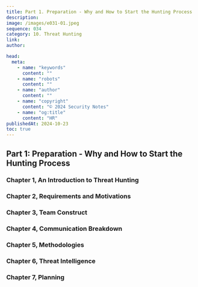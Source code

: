 ```yaml
---
title: Part 1. Preparation - Why and How to Start the Hunting Process
description:
image: /images/e031-01.jpeg
sequence: 034
category: 10. Threat Hunting
link:
author:

head:
  meta:
    - name: "keywords"
      content: ""
    - name: "robots"
      content: ""
    - name: "author"
      content: ""
    - name: "copyright"
      content: "© 2024 Security Notes"
    - name: "og:title"
      content: "HR"
publishedAt: 2024-10-23
toc: true
---
```


## Part 1: Preparation - Why and How to Start the Hunting Process

### Chapter 1, An Introduction to Threat Hunting

### Chapter 2, Requirements and Motivations

### Chapter 3, Team Construct

### Chapter 4, Communication Breakdown

### Chapter 5, Methodologies

### Chapter 6, Threat Intelligence

### Chapter 7, Planning
